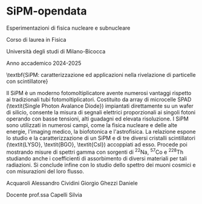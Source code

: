 # SiPM-opendata
Esperimentazioni di fisica nucleare e subnucleare

Corso di laurea in Fisica

Università degli studi di Milano-Bicocca

Anno accademico 2024-2025



\textbf{SiPM: caratterizzazione ed applicazioni nella rivelazione di particelle con scintillatore}

Il SiPM è un moderno fotomoltiplicatore avente numerosi vantaggi rispetto ai tradizionali tubi fotomoltiplicatori. Costituito da array di microcelle SPAD (\textit{Single Photon Avalance Diode}) impiantati direttamente su un wafer di silicio, consente la misura di segnali elettrici proporzionali ai singoli fotoni operando con basse tensioni, alti guadagni ed elevata risoluzione. I SiPM sono utilizzati in numerosi campi, come la fisica nucleare e delle alte energie, l'imaging medico, la biofotonica e l'astrofisica.
La relazione espone lo studio e la caratterizzazione di un SiPM e di tre diversi cristalli scintillatori (\textit{LYSO}, \textit{BGO}, \textit{CsI}) accoppiati ad esso. Procede poi mostrando misure di spettri gamma con sorgenti di $^{22}\text{Na}$, $^{57}\text{Co}$ e $^{228}\text{Th}$ studiando anche i coefficienti di assorbimento di diversi materiali per tali radiazioni. Si conclude infine con lo studio dello spettro dei muoni cosmici e con misurazioni del loro flusso.

Acquaroli Alessandro
Cividini Giorgio
Ghezzi Daniele

Docente prof.ssa Capelli Silvia
